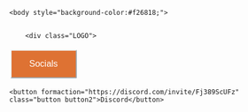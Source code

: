 <!DOCTYPE html>

<title>LEPHROGSTUDIOS</title>
<meta content="Embed Title" property="og:title" />
<meta content="Site Description" property="og:description" />
<meta content="https://embed.com/this-is-the-site-url" property="og:url" />
<meta content="https://embed.com/embedimage.png" property="og:image" />
<meta content="#43B581" data-react-helmet="true" name="theme-color" />

<style>
    .button1 {
    border-radius: 2px;
    border-color: aliceblue;
    color: white;
    padding: 15px 32px;
    text-align: center;
    text-decoration: none;
    display: inline-block;
    font-size: 16px;
    margin: 4px 2px;
    cursor: pointer;
  }


  .button2 {
    border-radius: 2px;
    border-color: aliceblue;
    color: white;
    padding: 15px 32px;
    text-align: center;
    text-decoration: none;
    display: inline-block;
    font-size: 16px;
    margin: 4px 2px;
    cursor: pointer;
    
  }

  .button1 {background-color: #de7233; } 
  
  .button2 {background-color: #de7233;} 



  .LOGO {
  background-image: url("LEPHROGSTUDIOS.png");
  background-size: 250px;
  background-position: center;
  width: 300px;
  height: auto;
  
}

  
</style>
<html>
<head>
  <title>LEPHROG STUDIOS</title>
</head>
<body>

    <body style="background-color:#f26818;">


        <div class="LOGO">


  <button class="button button1">Socials</button>
  <form action="#" method="post" target="_blank" >

    <button formaction="https://discord.com/invite/Fj389ScUFz"  class="button button2">Discord</button>
    
  </form>
  
